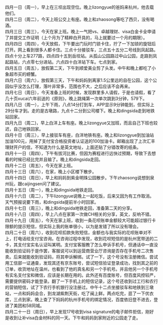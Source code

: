 四月一日（周一），早上在三坝出现空位。晚上lizongyue的爸妈来杭州，他去载他们。</br>
四月二日（周二），今天上班公交上有座。晚上和zhaosong等吃了西贝，没有喝酒。</br>
四月三日（周三），今天在家上班。晚上一气把vs、卓越理财、visa白金卡全申请了并提交工作证明（上个月为了精粹白开具的，马上就要过一个月的期限）。</br>
四月四日（周四），今天放假，下午要出门玩时门锁卡住，拧了一下加锁的旋钮后打开。网上看到很多人都卡住。三点十分接驳车，三点五十五分二号线到凤起路。四点十分上车277路，四点四十五到岳坟站。从孤山公园路过中山公园，走路到凤起路站，六点零七分进站。六点四十白洋站下车。七点到家。</br>
四月五日（周五），放假第二天，下午到顺爱美业剪了头发。中午和晚上都吃了小象超市买的螃蟹。</br>
四月六日（周六），放假第三天，下午和妈妈到离家1.5公里远的自在公园，这个公园似乎没怎么打理，落叶非常多，范围也不大，之后应该不会再来。</br>
四月七日（周日），今天准备上班的时候，发现群里多人请假，于是也请假，看了几十页xucai六年前送的《原则》，晚上跳绳第一次单次跳到3分钟，579下。</br>
四月八日（周一），上午下雨，八点14分打到车，APP显示9分钟能到，但实际上29分车才到。走的是古墩路，九点十二分到公司楼下。晚上和dingsida走到地铁站回家。</br>
四月九日（周二)，早上白洋上车有座。晚上lizongyue又加班，而且自己下班也较迟，自己地铁回家。</br>
四月十日（周三），早上接驳车有座，白洋地铁有座。晚上和lizongyue到加油站加油100元，用掉了支付宝合格投资者认证送的100加油卡。邮箱出现了上次汇丰理财开户的信，不知道为什么是英文地址，上面还贴了分错改寄的纸条。</br>
四月十一日（周四），下午有拔河比赛，但因为赛程进行远快过预期，导致下去想看的时候已经比完并且输了。晚上和dingsida走回。</br>
四月十二日（周五），今天在家上班。</br>
四月十三日（周六），在家，晚上小区楼下散步。</br>
四月十四日（周日），早上和妈妈到紫金明珠公园散步。下午zhaosong说想到泉州玩，跟caijingsen问了建议。</br>
四月十五日（周一），晚上和dingsida地铁走回。</br>
四月十六日（周二），下午lizongyue说晚上一起吃饭，后来又因为有工作取消。天气预报说要下雨，和dingsida提前半小时回家。</br>
四月十七日（周三），晚上和dingsida地铁走回，准备第二天的分享。</br>
四月十八日（周四），早上八点在家第一次做CH相关的分享，英文，反响不错。</br>
四月十九日（周五），今天在家上班，收到一条花呗账单金额较大可能超过银行卡限额的提示短信，但实际上我的账单很小，以为是发错了所以没有理会。</br>
四月二十日（周六），收到花呗扣款失败短信，金额也与我实际的花呗账单对不上，打电话给支付宝咨询。在咨询过程中发现，收到花呗短信的是杭州宽带送的二卡，其支付宝实名认证叫某明。支付宝客服教了怎么申诉手机号，但通话中一直没能收到验证码于是作罢，客服说可以到运营商营业厅咨询是否存在手机号二次售卖。后来就能收到验证码，将其申诉解绑。试了一下，这个号没有注册微信。尝试用工信部一证通查，发现其还有京东账号，尝试短信验证登录成功，找到其之前的订单，收货地址在温州，也看到了他的真名和另一个手机号。并且他另一个手机号有实名支付宝和微信，应该是长期在用的。此外还有百度账号，但百度风控较严，需要提供密码才能登录。翻了一下手机上的短信记录，这个号还收到过工行和农行的营销短信，试了下农行手机银行没注册过。中午十二点坐接驳车和地铁到三墩站，一点和妈妈会合，到龙湖紫荆天街，吃了闽上鲜。两点吃完，逛了一下优衣库，三点到家。晚上查了下妈妈的杭州手机号的绑定情况，百度依旧登不进去，登进了美团和58同城。</br>
四月二十一日（周日），早上发现17号收到visa signature的电子邮件拒信，刚好是收到让补visa白金材料的同一天。下午和妈妈到家附近的公园走了走。</br>
